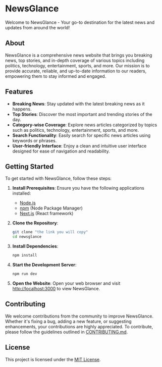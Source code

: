 # NewsGlance

Welcome to NewsGlance - Your go-to destination for the latest news and updates from around the world!

## About

NewsGlance is a comprehensive news website that brings you breaking news, top stories, and in-depth coverage of various topics including politics, technology, entertainment, sports, and more. Our mission is to provide accurate, reliable, and up-to-date information to our readers, empowering them to stay informed and engaged.

## Features

- **Breaking News**: Stay updated with the latest breaking news as it happens.
- **Top Stories**: Discover the most important and trending stories of the day.
- **Category-wise Coverage**: Explore news articles categorized by topics such as politics, technology, entertainment, sports, and more.
- **Search Functionality**: Easily search for specific news articles using keywords or phrases.
- **User-friendly Interface**: Enjoy a clean and intuitive user interface designed for ease of navigation and readability.

## Getting Started

To get started with NewsGlance, follow these steps:

1. **Install Prerequisites**:
   Ensure you have the following applications installed:
   - [Node.js](https://nodejs.org/)
   - [npm](https://www.npmjs.com/) (Node Package Manager)
   - [Next.js](https://nextjs.org/) (React framework)

2. **Clone the Repository**:
   ```bash
   git clone "the link you will copy"
   cd newsglance
   ```

3. **Install Dependencies**:
   ```bash
   npm install
   ```

4. **Start the Development Server**:
   ```bash
   npm run dev
   ```

5. **Open the Website**:
   Open your web browser and visit [http://localhost:3000](http://localhost:3000) to view NewsGlance.

## Contributing

We welcome contributions from the community to improve NewsGlance. Whether it's fixing a bug, adding a new feature, or suggesting enhancements, your contributions are highly appreciated. To contribute, please follow the guidelines outlined in [CONTRIBUTING.md](CONTRIBUTING.md).

## License

This project is licensed under the [MIT License](LICENSE).
